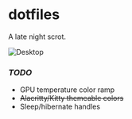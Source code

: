 # dotfiles

A late night scrot.

![Desktop](https://i.imgur.com/xYgrc6D.jpg)

### *TODO*
- GPU temperature color ramp
- ~~Alacritty/Kitty themeable colors~~
- Sleep/hibernate handles
